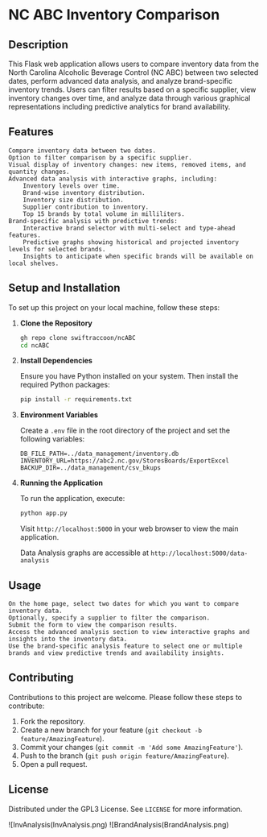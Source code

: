 # NC ABC Inventory Comparison
## Description

This Flask web application allows users to compare inventory data from the North Carolina Alcoholic Beverage Control (NC ABC) between two selected dates, perform advanced data analysis, and analyze brand-specific inventory trends. Users can filter results based on a specific supplier, view inventory changes over time, and analyze data through various graphical representations including predictive analytics for brand availability.

## Features

    Compare inventory data between two dates.
    Option to filter comparison by a specific supplier.
    Visual display of inventory changes: new items, removed items, and quantity changes.
    Advanced data analysis with interactive graphs, including:
        Inventory levels over time.
        Brand-wise inventory distribution.
        Inventory size distribution.
        Supplier contribution to inventory.
        Top 15 brands by total volume in milliliters.
    Brand-specific analysis with predictive trends:
        Interactive brand selector with multi-select and type-ahead features.
        Predictive graphs showing historical and projected inventory levels for selected brands.
        Insights to anticipate when specific brands will be available on local shelves.

## Setup and Installation

To set up this project on your local machine, follow these steps:

1. **Clone the Repository**

   ```bash
   gh repo clone swiftraccoon/ncABC
   cd ncABC
   ```

2. **Install Dependencies**

   Ensure you have Python installed on your system. Then install the required Python packages:

   ```bash
   pip install -r requirements.txt
   ```

3. **Environment Variables**

   Create a `.env` file in the root directory of the project and set the following variables:

   ```
   DB_FILE_PATH=../data_management/inventory.db
   INVENTORY_URL=https://abc2.nc.gov/StoresBoards/ExportExcel
   BACKUP_DIR=../data_management/csv_bkups
   ```

4. **Running the Application**

   To run the application, execute:

   ```bash
   python app.py
   ```

   Visit `http://localhost:5000` in your web browser to view the main application.

   Data Analysis graphs are accessible at `http://localhost:5000/data-analysis`

## Usage

    On the home page, select two dates for which you want to compare inventory data.
    Optionally, specify a supplier to filter the comparison.
    Submit the form to view the comparison results.
    Access the advanced analysis section to view interactive graphs and insights into the inventory data.
    Use the brand-specific analysis feature to select one or multiple brands and view predictive trends and availability insights.

## Contributing

Contributions to this project are welcome. Please follow these steps to contribute:

1. Fork the repository.
2. Create a new branch for your feature (`git checkout -b feature/AmazingFeature`).
3. Commit your changes (`git commit -m 'Add some AmazingFeature'`).
4. Push to the branch (`git push origin feature/AmazingFeature`).
5. Open a pull request.

## License

Distributed under the GPL3 License. See `LICENSE` for more information.

![InvAnalysis(InvAnalysis.png)
![BrandAnalysis(BrandAnalysis.png)